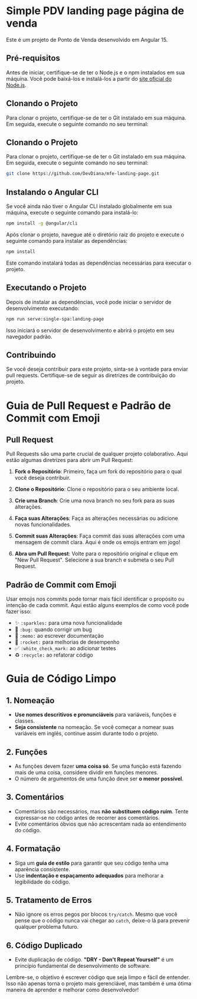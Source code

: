# Simple PDV landing page página de venda

Este é um projeto de Ponto de Venda desenvolvido em Angular 15.

## Pré-requisitos

Antes de iniciar, certifique-se de ter o Node.js e o npm instalados em sua máquina. Você pode baixá-los e instalá-los a partir do [site oficial do Node.js](https://nodejs.org/).

## Clonando o Projeto

Para clonar o projeto, certifique-se de ter o Git instalado em sua máquina. Em seguida, execute o seguinte comando no seu terminal:

## Clonando o Projeto

Para clonar o projeto, certifique-se de ter o Git instalado em sua máquina. Em seguida, execute o seguinte comando no seu terminal:

```bash
git clone https://github.com/DevDiana/mfe-landing-page.git
```

## Instalando o Angular CLI

Se você ainda não tiver o Angular CLI instalado globalmente em sua máquina, execute o seguinte comando para instalá-lo:

```bash
npm install -g @angular/cli
```

Após clonar o projeto, navegue até o diretório raiz do projeto e execute o seguinte comando para instalar as dependências:

```bash
npm install
```

Este comando instalará todas as dependências necessárias para executar o projeto.

## Executando o Projeto

Depois de instalar as dependências, você pode iniciar o servidor de desenvolvimento executando:

```bash
npm run serve:single-spa:landing-page
```

Isso iniciará o servidor de desenvolvimento e abrirá o projeto em seu navegador padrão.

## Contribuindo

Se você deseja contribuir para este projeto, sinta-se à vontade para enviar pull requests. Certifique-se de seguir as diretrizes de contribuição do projeto.

# Guia de Pull Request e Padrão de Commit com Emoji

## Pull Request

Pull Requests são uma parte crucial de qualquer projeto colaborativo. Aqui estão algumas diretrizes para abrir um Pull Request:

1. **Fork o Repositório**: Primeiro, faça um fork do repositório para o qual você deseja contribuir.

2. **Clone o Repositório**: Clone o repositório para o seu ambiente local.

3. **Crie uma Branch**: Crie uma nova branch no seu fork para as suas alterações.

4. **Faça suas Alterações**: Faça as alterações necessárias ou adicione novas funcionalidades.

5. **Commit suas Alterações**: Faça commit das suas alterações com uma mensagem de commit clara. Aqui é onde os emojis entram em jogo!

6. **Abra um Pull Request**: Volte para o repositório original e clique em "New Pull Request". Selecione a sua branch e submeta o seu Pull Request.

## Padrão de Commit com Emoji

Usar emojis nos commits pode tornar mais fácil identificar o propósito ou intenção de cada commit. Aqui estão alguns exemplos de como você pode fazer isso:

- :sparkles: `:sparkles:` para uma nova funcionalidade
- :bug: `:bug:` quando corrigir um bug
- :memo: `:memo:` ao escrever documentação
- :rocket: `:rocket:` para melhorias de desempenho
- :white_check_mark: `:white_check_mark:` ao adicionar testes
- :recycle: `:recycle:` ao refatorar código

# Guia de Código Limpo

## 1. Nomeação

- **Use nomes descritivos e pronunciáveis** para variáveis, funções e classes.
- **Seja consistente** na nomeação. Se você começar a nomear suas variáveis em inglês, continue assim durante todo o projeto.

## 2. Funções

- As funções devem fazer **uma coisa só**. Se uma função está fazendo mais de uma coisa, considere dividir em funções menores.
- O número de argumentos de uma função deve ser **o menor possível**.

## 3. Comentários

- Comentários são necessários, mas **não substituem código ruim**. Tente expressar-se no código antes de recorrer aos comentários.
- Evite comentários óbvios que não acrescentam nada ao entendimento do código.

## 4. Formatação

- Siga um **guia de estilo** para garantir que seu código tenha uma aparência consistente.
- Use **indentação e espaçamento adequados** para melhorar a legibilidade do código.

## 5. Tratamento de Erros

- Não ignore os erros pegos por blocos `try/catch`. Mesmo que você pense que o código nunca vai chegar ao `catch`, deixe-o lá para prevenir qualquer problema futuro.

## 6. Código Duplicado

- Evite duplicação de código. **"DRY - Don't Repeat Yourself"** é um princípio fundamental de desenvolvimento de software.

Lembre-se, o objetivo é escrever código que seja limpo e fácil de entender. Isso não apenas torna o projeto mais gerenciável, mas também é uma ótima maneira de aprender e melhorar como desenvolvedor!
